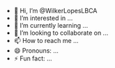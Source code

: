 - 👋 Hi, I’m @WilkerLopesLBCA
- 👀 I’m interested in ...
- 🌱 I’m currently learning ...
- 💞️ I’m looking to collaborate on ...
- 📫 How to reach me ...
- 😄 Pronouns: ...
- ⚡ Fun fact: ...

<!---
WilkerLopesLBCA/WilkerLopesLBCA is a ✨ special ✨ repository because its `README.md` (this file) appears on your GitHub profile.
You can click the Preview link to take a look at your changes.
--->
